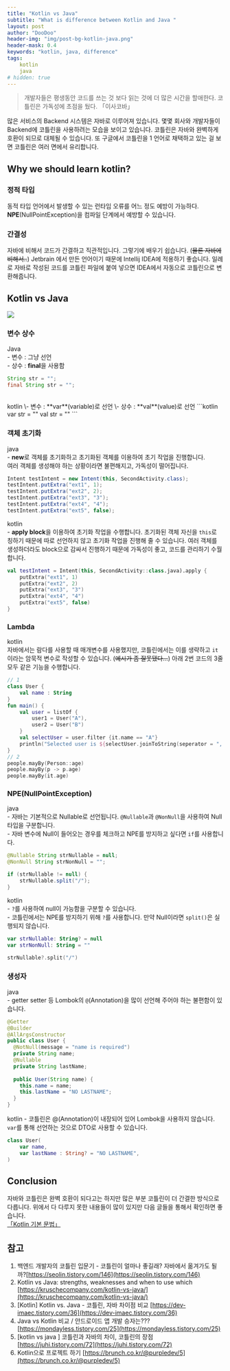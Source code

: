 ```yaml
---
title: "Kotlin vs Java"
subtitle: "What is difference between Kotlin and Java "
layout: post
author: "DooDoo"
header-img: "img/post-bg-kotlin-java.png"
header-mask: 0.4
keywords: "kotlin, java, difference"
tags:
    kotlin
    java
# hidden: true
---
```


> 개발자들은 평생동안 코드를 쓰는 것 보다 읽는 것에 더 많은 시간을 할애한다. 코틀린은 가독성에 초점을 뒀다. 「이사코바」

많은 서비스의 Backend 시스템은 자바로 이루어져 있습니다. 몇몇 회사와 개발자들이 Backend에 코틀린을 사용하려는 모습을 보이고 있습니다. 코틀린은 자바와 완벽하게 호환이 되므로 대체될 수 있습니다. 또 구글에서 코틀린을 1 언어로 채택하고 있는 걸 보면 코틀린은 여러 면에서 유리합니다.

Why we should learn kotlin?
---

### 정적 타입
동적 타입 언어에서 발생할 수 있는 런타임 오류를 어느 정도 예방이 가능하다. **NPE**(NullPointException)을 컴파일 단계에서 예방할 수 있습니다.

### 간결성
자바에 비해서 코드가 간결하고 직관적입니다. 그렇기에 배우기 쉽습니다. (~~물론 자바에 비해서..~~) Jetbrain 에서 만든 언어이기 때문에 Intellij IDEA에 적용하기 좋습니다. 일례로 자바로 작성된 코드를 코틀린 파일에 붙여 넣으면 IDEA에서 자동으로 코틀린으로 변환해줍니다.

Kotlin vs Java
---
![](https://kruschecompany.com/wp-content/uploads/2022/01/overview-2048x1603.png)
### 변수 상수

Java  
\- 변수 : 그냥 선언  
\- 상수 : **final**을 사용함
```java
String str = "";
final String str = "";
```

<br>
kotlin  
\- 변수 : **var**(variable)로 선언  
\- 상수 : **val**(value)로 선언
```kotlin
var str = ""
val str = ""
```

### 객체 초기화
java  
\- **new**로 객체를 초기화하고 초기화된 객체를 이용하여 초기 작업을 진행합니다.  
여러 객체를 생성해야 하는 상황이라면 불편해지고, 가독성이 떨어집니다.
```java
Intent testIntent = new Intent(this, SecondActivity.class);
testIntent.putExtra("ext1", 1);
testIntent.putExtra("ext2", 2);
testIntent.putExtra("ext3", "3");
testIntent.putExtra("ext4", "4");
testIntent.putExtra("ext5", false);
```

kotlin  
\- **apply block**을 이용하여 초기화 작업을 수행합니다. 초기화된 객체 자신을 `this`로 칭하기 때문에 따로 선언하지 않고 초기화 작업을 진행해 줄 수 있습니다. 여러 객체를 생성하더라도 block으로 감싸서 진행하기 때문에 가독성이 좋고, 코드를 관리하기 수월합니다.
```kotlin
val testIntent = Intent(this, SecondActivity::class.java).apply {
    putExtra("ext1", 1)
    putExtra("ext2", 2)
    putExtra("ext3", "3")
    putExtra("ext4", "4")
    putExtra("ext5", false)
}
```

### Lambda
kotlin  
자바에서는 람다를 사용할 때 매개변수를 사용했지만, 코틀린에서는 이를 생략하고 `it`이라는 암묵적 변수로 작성할 수 있습니다. (~~예시가 좀 잘못됐다...~~) 아래 2번 코드의 3줄 모두 같은 기능을 수행합니다.
```kotlin
// 1
class User {
    val name : String
}
fun main() {
    val user = listOf {
        user1 = User("A"),
        user2 = User("B")
    }
    val selectUser = user.filter {it.name == "A"}
    println("Selected user is ${selectUser.joinToString(seperator = ", ") { it.name }}")
}
// 2
people.mayBy(Person::age)
people.mayBy(p -> p.age)
people.mayBy(it.age)
```

### NPE(NullPointException)
java  
\- 자바는 기본적으로 Nullable로 선언됩니다. `@Nullable`과 `@NonNull`을 사용하여 Null타입을 구분합니다.  
\- 자바 변수에 Null이 들어오는 경우를 체크하고 NPE를 방지하고 싶다면 `if`를 사용합니다.
```java
@Nullable String strNullable = null;
@NonNull String strNonNull = "";

if (strNullable != null) {
    strNullable.split("/");
}
```

kotlin  
\- `?`를 사용하여 null이 가능함을 구분할 수 있습니다.  
\- 코틀린에서는 NPE를 방지하기 위해 `?`를 사용합니다. 만약 Null이라면 `split()`은 실행되지 않습니다.
```kotlin
var strNullable: String? = null
var strNonNull: String = ""

strNullable?.split("/")
```

### 생성자
java  
\- getter setter 등 Lombok의 `@`(Annotation)을 많이 선언해 주어야 하는 불편함이 있습니다.
```java
@Getter
@Builder
@AllArgsConstructor
public class User {
  @NotNull(message = "name is required")
  private String name;
  @Nullable
  private String lastName;  
 
  public User(String name) {
    this.name = name;
    this.lastName = "NO LASTNAME";
  }
}
```
kotlin
\- 코틀린은 @(Annotation)이 내장되어 있어 Lombok을 사용하지 않습니다. `var`를 통해 선언하는 것으로 DTO로 사용할 수 있습니다.
```kotlin
class User(
    var name,
    var lastName : String? = "NO LASTNAME",
)
```

Conclusion
---
자바와 코틀린은 완벽 호환이 되다고는 하지만 많은 부분 코틀린이 더 간결한 방식으로 다릅니다. 위에서 다 다루지 못한 내용들이 많이 있지만 다음 글들을 통해서 확인하면 좋습니다.  
[「Kotlin 기본 문법」](https://doodoo3804.github.io/2023/06/20/kotlin-%EA%B8%B0%EB%B3%B8/)
<!-- [「Kotlin 고급 문법」](https://doodoo3804.github.io/2023/06/20/kotlin-%EA%B8%B0%EB%B3%B8/) -->

참고
--
1. 백엔드 개발자의 코틀린 입문기 - 코틀린이 얼마나 좋길래? 자바에서 옮겨가도 될까?[https://seolin.tistory.com/146](https://seolin.tistory.com/146)  
2. Kotlin vs Java: strengths, weaknesses and when to use which [https://kruschecompany.com/kotlin-vs-java/](https://kruschecompany.com/kotlin-vs-java/)  
3. [Kotlin] Kotlin vs. Java - 코틀린, 자바 차이점 비교 [https://dev-imaec.tistory.com/36](https://dev-imaec.tistory.com/36)  
4. Java vs Kotlin 비교 / 안드로이드 앱 개발 승자는??? [https://mondayless.tistory.com/25](https://mondayless.tistory.com/25)  
5. [kotlin vs java ] 코틀린과 자바의 차이, 코틀린의 장점 [https://juhi.tistory.com/72](https://juhi.tistory.com/72)  
6. Kotlin으로 프로젝트 하기 [https://brunch.co.kr/@purpledev/5](https://brunch.co.kr/@purpledev/5)  